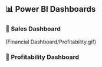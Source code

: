 
## 📊 Power BI Dashboards

### 🔹 Sales Dashboard
(Financial Dashboard/Profitability.gif)

### 🔹 Profitability Dashboard
